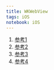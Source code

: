 ```yaml
---
title: WKWebView
tags: iOS
notebook: iOS
---
```


1. [参考1](https://mp.weixin.qq.com/s?__biz=MzI1MTE2NTE1Ng==&mid=2649516616&idx=1&sn=c16a7fc0ddaee2a6d5e1ad10373af9e3&chksm=f1efeac3c69863d5942da9ba250c39e29af97a7c1ac22fce49d65dc3967c49c811b0f566b2c6#rd)
2. [参考2](https://zhuanlan.zhihu.com/p/31368159)
3. [参考3](https://tech.meituan.com/2018/08/23/deep-understanding-of-jscore.html)
4. [参考4](S=s1:U=13d600:E=17380256ddf:C=1735c18e838:P=1cd:A=en-devtoken:V=2:H=4d40c15875d98f93fec61233c7ce4553)
